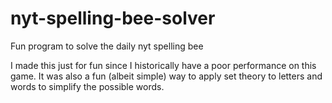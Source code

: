 # nyt-spelling-bee-solver
Fun program to solve the daily nyt spelling bee

I made this just for fun since I historically have a poor performance on this game.
It was also a fun (albeit simple) way to apply set theory to letters and words to simplify the possible words.
